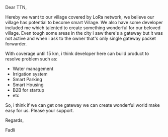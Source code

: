 Dear TTN,

Hereby we want to our village covered by LoRa network, we believe our village has potential to become smart Village. We also have some developer included me which talented to create something wonderful for our beloved village. Even tough some areas in the city i saw there's a gateway but it was not active and when i ask to the owner that's only single gateway packet forwarder.

With coverage until 15 km, i think developer here can build product to resolve problem such as:
- Water management
- Irrigation system
- Smart Parking
- Smart Housing
- B2B for startup
- etc

So, i think if we can get one gateway we can create wonderful world make easy for us. Please your support.


Regards,

Fadli